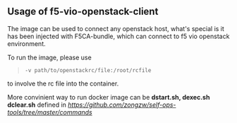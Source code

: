 ## Usage of f5-vio-openstack-client

The image can be used to connect any openstack host, what's special is it has been injected with F5CA-bundle, which can connect to f5 vio openstack environment. 

To run the image, please use 

>```-v path/to/openstackrc/file:/root/rcfile```

 to involve the rc file into the container.

More convinient way to run docker image can be **dstart.sh, dexec.sh dclear.sh** defined in *https://github.com/zongzw/self-ops-tools/tree/master/commands*